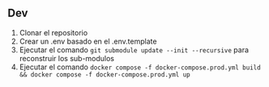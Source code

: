 ## Dev

1. Clonar el repositorio
2. Crear un .env basado en el .env.template
3. Ejecutar el comando `git submodule update --init --recursive` para reconstruir los sub-modulos
4. Ejecutar el comando `docker compose -f docker-compose.prod.yml build && docker compose -f docker-compose.prod.yml up`

